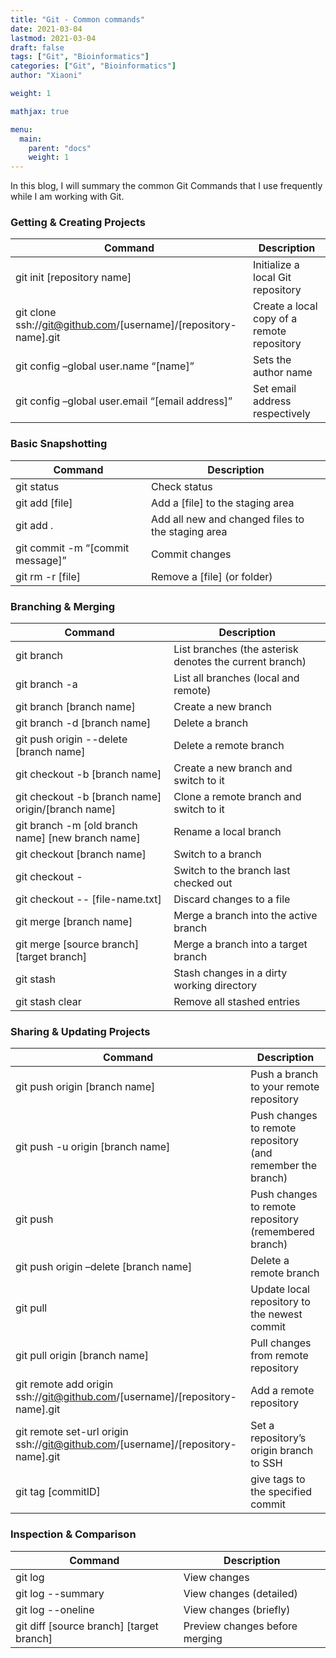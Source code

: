 ```yaml
---
title: "Git - Common commands"
date: 2021-03-04
lastmod: 2021-03-04
draft: false
tags: ["Git", "Bioinformatics"]
categories: ["Git", "Bioinformatics"]
author: "Xiaoni"

weight: 1

mathjax: true

menu:
  main:
    parent: "docs"
    weight: 1
---
```


In this blog, I will summary the common Git Commands that I use frequently while I am working with Git.

<!--more-->

### Getting & Creating Projects

| Command | Description |
|-|-|
| git init [repository name] | Initialize a local Git repository |
| git clone ssh://git@github.com/[username]/[repository-name].git | Create a local copy of a remote repository |
| git config –global user.name “[name]” | Sets the author name |
| git config –global user.email “[email address]” | Set email address respectively |

### Basic Snapshotting

| Command | Description |
|-|-|
| git status | Check status |
| git add [file] | Add a [file] to the staging area |
| git add . | Add all new and changed files to the staging area |
| git commit -m “[commit message]” | Commit changes |
| git rm -r [file] | Remove a [file] (or folder) |

### Branching & Merging

| Command | Description |
|-|-|
| git branch | List branches (the asterisk denotes the current branch) |
| git branch -a | List all branches (local and remote) |
| git branch [branch name] | Create a new branch |
| git branch -d [branch name] | Delete a branch |
| git push origin --delete [branch name] | Delete a remote branch |
| git checkout -b [branch name] | Create a new branch and switch to it |
| git checkout -b [branch name] origin/[branch name] | Clone a remote branch and switch to it |
| git branch -m [old branch name] [new branch name] | Rename a local branch |
| git checkout [branch name] | Switch to a branch |
| git checkout - | Switch to the branch last checked out |
| git checkout -- [file-name.txt] | Discard changes to a file |
| git merge [branch name] | Merge a branch into the active branch |
| git merge [source branch] [target branch] | Merge a branch into a target branch |
| git stash | Stash changes in a dirty working directory |
| git stash clear | Remove all stashed entries |

### Sharing & Updating Projects

| Command | Description |
|-|-|
| git push origin [branch name] | Push a branch to your remote repository |
| git push -u origin [branch name] | Push changes to remote repository (and remember the branch) |
| git push | Push changes to remote repository (remembered branch) |
| git push origin –delete [branch name] | Delete a remote branch |
| git pull | Update local repository to the newest commit |
| git pull origin [branch name] | Pull changes from remote repository |
| git remote add origin ssh://git@github.com/[username]/[repository-name].git | Add a remote repository |
| git remote set-url origin ssh://git@github.com/[username]/[repository-name].git | Set a repository’s origin branch to SSH |
| git tag [commitID] | give tags to the specified commit |

### Inspection & Comparison

| Command | Description |
|-|-|
| git log | View changes |
| git log --summary | View changes (detailed) |
| git log --oneline | View changes (briefly) |
| git diff [source branch] [target branch] | Preview changes before merging |
